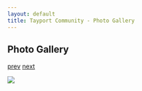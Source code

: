 ```yaml
---
layout: default
title: Tayport Community - Photo Gallery
---
```

## Photo Gallery

[prev](http://tayport.org.uk/photo/88) [next](http://tayport.org.uk/photo/90)

![ ](http://tayport.org.uk/media/089.jpg " ")


